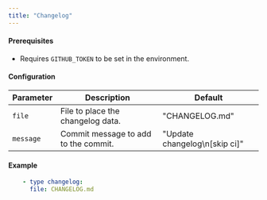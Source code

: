 ```yaml
---
title: "Changelog"
---
```


#### Prerequisites

- Requires `GITHUB_TOKEN` to be set in the environment.

#### Configuration

Parameter | Description | Default
--- | --- | ---
`file` | File to place the changelog data. | "CHANGELOG.md"
`message` | Commit message to add to the commit. | "Update changelog\n[skip ci]"

#### Example

```yaml
    - type changelog:
      file: CHANGELOG.md
```
